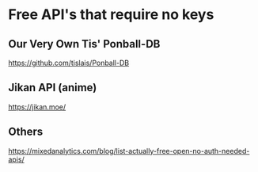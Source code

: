 # Free API's that require no keys

## Our Very Own Tis' Ponball-DB

https://github.com/tislais/Ponball-DB

## Jikan API (anime)

https://jikan.moe/

## Others

https://mixedanalytics.com/blog/list-actually-free-open-no-auth-needed-apis/
